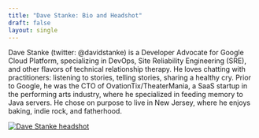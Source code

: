 ```yaml
---
title: "Dave Stanke: Bio and Headshot"
draft: false
layout: single
---
```


Dave Stanke (twitter: @davidstanke) is a Developer Advocate for Google Cloud Platform, specializing in DevOps, Site Reliability Engineering (SRE), and other flavors of technical relationship therapy. He loves chatting with practitioners: listening to stories, telling stories, sharing a healthy cry. Prior to Google, he was the CTO of OvationTix/TheaterMania, a SaaS startup in the performing arts industry, where he specialized in feeding memory to Java servers. He chose on purpose to live in New Jersey, where he enjoys baking, indie rock, and fatherhood.

[![Dave Stanke headshot](/bio/davestanke-headshot.png)](/bio/davestanke-headshot.png)